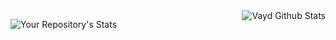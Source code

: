 <img align="right" alt="Vayd Github Stats" src="https://github-readme-stats-rust-one-77.vercel.app" />

![Your Repository's Stats]( https://github-readme-stats.vercel.app/api/top-langs/?username=Vayd0&theme=tokyonight )
